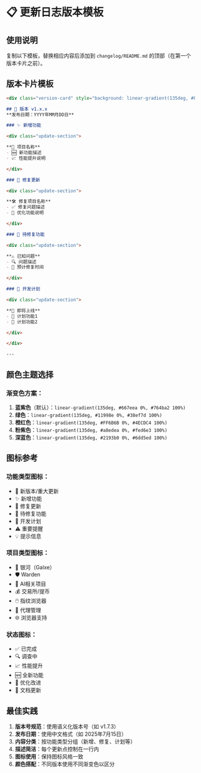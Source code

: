 # 📋 更新日志版本模板

## 使用说明

复制以下模板，替换相应内容后添加到 `changelog/README.md` 的顶部（在第一个版本卡片之前）。

## 版本卡片模板

```markdown
<div class="version-card" style="background: linear-gradient(135deg, #FF6B6B 0%, #4ECDC4 100%);">

## 🚀 版本 v1.x.x
**发布日期：YYYY年MM月DD日**

### ✨ 新增功能

<div class="update-section">

**🎯 项目名称**
- 🆕 新功能描述
- 📈 性能提升说明

</div>

### 🔧 修复更新

<div class="update-section">

**🛠️ 修复项目名称**
- ✅ 修复问题描述
- 🔄 优化功能说明

</div>

### 🔄 待修复功能

<div class="update-section">

**⚠️ 已知问题**
- 🔍 问题描述
- 📅 预计修复时间

</div>

### 📅 开发计划

<div class="update-section">

**🔮 即将上线**
- 🌟 计划功能1
- 🚀 计划功能2

</div>

</div>

---
```

## 颜色主题选择

### 渐变色方案：

1. **蓝紫色**（默认）：`linear-gradient(135deg, #667eea 0%, #764ba2 100%)`
2. **绿色**：`linear-gradient(135deg, #11998e 0%, #38ef7d 100%)`
3. **橙红色**：`linear-gradient(135deg, #FF6B6B 0%, #4ECDC4 100%)`
4. **粉紫色**：`linear-gradient(135deg, #a8edea 0%, #fed6e3 100%)`
5. **深蓝色**：`linear-gradient(135deg, #2193b0 0%, #6dd5ed 100%)`

## 图标参考

### 功能类型图标：
- 🚀 新版本/重大更新
- ✨ 新增功能
- 🔧 修复更新
- 🔄 待修复功能
- 📅 开发计划
- ⚠️ 重要提醒
- 💡 提示信息

### 项目类型图标：
- 🌌 银河（Galxe）
- 🛡️ Warden
- 🤖 AI相关项目
- 💰 交易所/提币
- 🖱️ 指纹浏览器
- 🔗 代理管理
- 🌐 浏览器支持

### 状态图标：
- ✅ 已完成
- 🔍 调查中
- 📈 性能提升
- 🆕 全新功能
- 🔄 优化改进
- 📝 文档更新

## 最佳实践

1. **版本号规范**：使用语义化版本号（如 v1.7.3）
2. **发布日期**：使用中文格式（如 2025年7月15日）
3. **内容分类**：按功能类型分组（新增、修复、计划等）
4. **描述简洁**：每个更新点控制在一行内
5. **图标使用**：保持图标风格一致
6. **颜色搭配**：不同版本使用不同渐变色以区分
